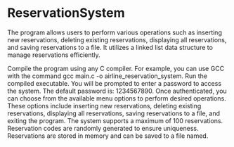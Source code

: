 # ReservationSystem

The program allows users to perform various operations such as inserting new reservations, deleting existing reservations, displaying all reservations, and saving reservations to a file. 
It utilizes a linked list data structure to manage reservations efficiently.

Compile the program using any C compiler. For example, you can use GCC with the command gcc main.c -o airline_reservation_system.
Run the compiled executable. 
You will be prompted to enter a password to access the system. 
The default password is: 1234567890.
Once authenticated, you can choose from the available menu options to perform desired operations. 
These options include inserting new reservations, deleting existing reservations, displaying all reservations, saving reservations to a file, and exiting the program.
The system supports a maximum of 100 reservations.
Reservation codes are randomly generated to ensure uniqueness.
Reservations are stored in memory and can be saved to a file named.
